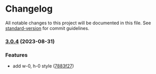 # Changelog

All notable changes to this project will be documented in this file. See [standard-version](https://github.com/conventional-changelog/standard-version) for commit guidelines.

### [3.0.4](https://github.com/imagine10255/bear-react-grid/compare/v3.0.3...v3.0.4) (2023-08-31)


### Features

* add w-0, h-0 style ([7883f27](https://github.com/imagine10255/bear-react-grid/commit/7883f27d7b0efd10411e2cdbd705b2c455eacaf5))
